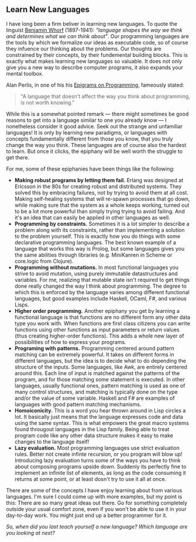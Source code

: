 ## Learn New Languages

I have long been a firm beliver in learning new languages. To quote the linguist [Benjamin Whorf](https://en.wikipedia.org/wiki/Benjamin_Lee_Whorf) (1897-1941): *"language shapes the way we think and determines what we can think about"*. Our programming languages are the tools by which we formalize our ideas as executable code, so of course they infuence our thinking about the problems. Our thoughts are constrained by their concepts, by their fundemental building blocks.
This is exactly what makes learning new languages so valuable. It does not only give you a new way to describe computer programs, it also expands your mental toolbox.

Alan Perlis, in one of his his [Epigrams on Programming](http://pu.inf.uni-tuebingen.de/users/klaeren/epigrams.html), fameously stated:

> "A language that doesn't affect the way you think about programming, is not worth knowing."

While this is a somewhat pointed remark — there might sometimes be good reasons to get into a language similar to one you already know — I nonetheless consider it good advice. Seek out the strange and unfamiliar languages! It is only by learning new paradigms, or languages with concepts fundamentally different from those you know, that you truly change the way you think. These languages are of course also the hardest to learn. But once it clicks, the epiphany will be well worth the struggle to get there. 

For me, some of these epiphanies have been things like the following:

- **Making robust programs by letting them fail.** Erlang was designed at Ericsson in the 80s for creating robust and distributed systems. They solved this by embracing failures, not by trying to avoid them at all cost. Making self-healing systems that will re-spawn processes that go down, while making sure that the system as a whole keeps working, turned out to be a lot more powerful than simply trying trying to avoid failing. And it's an idea that can easily be applied in other languages as well. 
- **Programming by constraints.** Sometimes it is a lot simpler to describe a problem along with its constraints, rather than implementing a solution to the problem yourself. This is exactly how you do things with some declarative programming languages. The best known example of a language that works this way is Prolog, but some languages gives you the same abilities through libraries (e.g. MiniKanren in Scheme or core.logic from Clojure).
- **Programming without mutations.** In most functional languages you strive to avoid mutation, using purely immutable datastructures and variables. For me, realizing that mutable state isn't required to get things done really changed the way I think about programming. The degree to which this is enforced by the language varies among different functional languages, but good examples include Haskell, OCaml, F#, and various Lisps.
- **Higher order programming.** Another epiphany you get by learning a functional language is that functions are no different form any other data type you work with. When functions are first class citizens you can write functions using other functions as input parameters or return values (thus creating higher-order functions). This adds a whole new layer of possibilities of how to express your programs.
- **Programing with patterns.** Programming centered around pattern matching can be extremely powerful. It takes on different forms in different languages, but the idea is to decide what to do depending the structure of the inputs. Some languages, like Awk, are entirely centered around this. Each line of input is matched against the patterns of the program, and for those matching some statement is executed. In other languages, usually functional ones, pattern matching is used as one of many control structures, and matching is typically done on the type and/or the value of some variable. Haskell and F# are examples of languages with good pattern matching mechanisms.
- **Homoiconicity.** This is a word you hear thrown around in Lisp circles a lot. It basically just means that the language expresses code and data using the same syntax. This is what empowers the great macro systems found througout languages in the Lisp family. Being able to treat program code like any other data structure makes it easy to make changes to the language itself!
- **Lazy evaluation.** Most programming languages use strict evaluation rules. Better not create infinte recursion, or you program will blow up! Introducing lazy evaluation turns some of the ways you have to think about composing programs upside down. Suddenly its perfectly fine to implement an infinite list of elements, as long as the code consuming it returns at some point, or at least dosn't try to use it all at once.

There are some of the concepts I have enjoy learning about from various languages. I'm sure I could come up with more examples, but my point is this: There are so many great ideas out there. Go for something completely outside your usual comfort zone, even if you won't be able to use it in your day-to-day work. You might just end up a better programmer for it.

<!--
But despite what Perlis says, I do think there are languages it's worth the energy to teach yourself, even if they do not particulary change the way you think. I think there are som groups of languages in which  it is important to be comfortable with at least one language each.

- **a systems progamming language**. I think every programmer with respect for themself needs to be fluent in a systems programming language. By this I mean some language they feel comfortable writing some robust software intended to serve a lot of users for an extended period of time, and with requirements to correctness, uptime and performance. I don't care if you perfer an object oriented langauge like C# or Java, something functional like Haskell or F#, or something completely different, but the language should probably have a static type system to help you, and a good community and good library support for doing various things.
- **a scripting language**. This should be your one-off language. Need to process some data quicly just now? Want to automate that deploy pipeline? Need to change a column in that CVS file? Script it! For me, my scripting language is what I reach for when I need something quick and easy. It might be something I use and throw away, or something the team will be using for a while. It is for making tools, not somthing I want to deliver to production. You probably want something interpreded, and with good support for text processing. Python, Ruby, Perl or maybe Awk might be good candidates. [TODO: see Kerighans video definition here.]
- **a frontend language** (and this would be JavaScript) If you already know Java, learning JavaScript won't change the way you think. It's still object oriented, after all, albeit prototype based rather than inheritance based. But still
- **a lower level language**. This could very well, and probably should, be C. The reason I think this is important is that I think (and I speak from experience here), that it is easy to get stuck in the higher level programming languages. _Sure I can make some new system, as long as I don't have to interact with hardware directly!_ Once you're comfortable with writing C, controlling a servo is not much different from, or at least no harder than, writing to a file from Java.
-->

_So, when did you last teach yourself a new language? Which language are you looking at next?_
